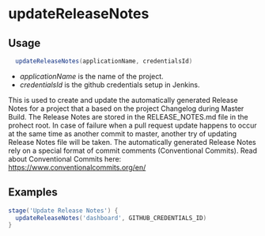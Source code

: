 # updateReleaseNotes

## Usage

```groovy
  updateReleaseNotes(applicationName, credentialsId)
```

* *applicationName* is the name of the project.
* *credentialsId*  is the github credentials setup in Jenkins.

This is used to create and update the automatically generated Release Notes for a project that a based on the project Changelog during Master Build.
The Release Notes are stored in the RELEASE_NOTES.md file in the prohect root. 
In case of failure when a pull request update happens to occur at the same time as another commit to master,
another try of updating Release Notes file will be taken.
The automatically generated Release Notes rely on a special format of commit comments (Conventional Commits).
Read about Conventional Commits here: https://www.conventionalcommits.org/en/ 

## Examples

```groovy
stage('Update Release Notes') {
  updateReleaseNotes('dashboard', GITHUB_CREDENTIALS_ID)
}
```
